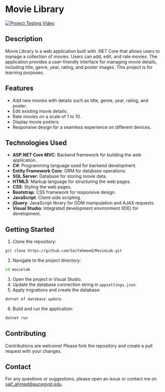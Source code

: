 # Movie Library
[![Project Testing Video](https://img.youtube.com/vi/-QLV0y6z1c4/0.jpg)](https://www.youtube.com/watch?v=-QLV0y6z1c4)
## Description
Movie Library is a web application built with .NET Core that allows users to manage a collection of movies. Users can add, edit, and rate movies. The application provides a user-friendly interface for managing movie details, including title, genre, year, rating, and poster images.
This project is for learning purposes.

## Features
- Add new movies with details such as title, genre, year, rating, and poster.
- Edit existing movie details.
- Rate movies on a scale of 1 to 10.
- Display movie posters.
- Responsive design for a seamless experience on different devices.

## Technologies Used
- **ASP.NET Core MVC**: Backend framework for building the web application.
- **C#**: Programming language used for backend development.
- **Entity Framework Core**: ORM for database operations.
- **SQL Server**: Database for storing movie data.
- **HTML5**: Markup language for structuring the web pages.
- **CSS**: Styling the web pages.
- **Bootstrap**: CSS framework for responsive design.
- **JavaScript**: Client-side scripting.
- **jQuery**: JavaScript library for DOM manipulation and AJAX requests.
- **Visual Studio**: Integrated development environment (IDE) for development.

## Getting Started
1. Clone the repository:
```bash
git clone https://github.com/Saifahmeed/MovieLab.git
```
2. Navigate to the project directory:
```bash
cd movielab
```
3. Open the project in Visual Studio.
4. Update the database connection string in `appsettings.json`.
5. Apply migrations and create the database:
```bash
dotnet ef database update
```
6. Build and run the application:
```bash
dotnet run
```
## Contributing
Contributions are welcome! Please fork the repository and create a pull request with your changes.

## Contact
For any questions or suggestions, please open an issue or contact me on saif_ahmed@aucegypt.edu.
